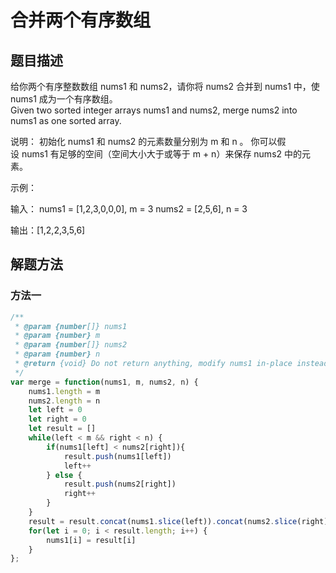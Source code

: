 <!--
 * @Author: your name
 * @Date: 2020-11-29 23:01:17
 * @LastEditTime: 2020-11-29 23:03:18
 * @LastEditors: Please set LastEditors
 * @Description: In User Settings Edit
 * @FilePath: \myblog-docs\docs\algorithm\array\merge-sorted-array.md
-->

# 合并两个有序数组

## 题目描述

给你两个有序整数数组 nums1 和 nums2，请你将 nums2 合并到 nums1 中，使 nums1 成为一个有序数组。  
Given two sorted integer arrays nums1 and nums2, merge nums2 into nums1 as one sorted array.

说明：
初始化 nums1 和 nums2 的元素数量分别为 m 和 n 。
你可以假设 nums1 有足够的空间（空间大小大于或等于 m + n）来保存 nums2 中的元素。

示例：

输入：
nums1 = [1,2,3,0,0,0], m = 3
nums2 = [2,5,6],       n = 3

输出：[1,2,2,3,5,6]

## 解题方法

### 方法一

```js
/**
 * @param {number[]} nums1
 * @param {number} m
 * @param {number[]} nums2
 * @param {number} n
 * @return {void} Do not return anything, modify nums1 in-place instead.
 */
var merge = function(nums1, m, nums2, n) {
    nums1.length = m
    nums2.length = n
    let left = 0
    let right = 0
    let result = []
    while(left < m && right < n) {
        if(nums1[left] < nums2[right]){
            result.push(nums1[left])
            left++
        } else {
            result.push(nums2[right])
            right++
        }
    }
    result = result.concat(nums1.slice(left)).concat(nums2.slice(right))
    for(let i = 0; i < result.length; i++) {
        nums1[i] = result[i]
    }
};
```
